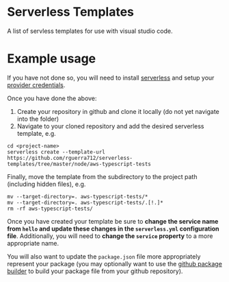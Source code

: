 # Serverless Templates
A list of servless templates for use with visual studio code.

# Example usage
If you have not done so, you will need to install [serverless](https://github.com/serverless/serverless#readme) and setup your [provider credentials](https://github.com/serverless/serverless/blob/master/docs/providers/aws/guide/credentials.md).

Once you have done the above:
1. Create your repository in github and clone it locally (do not yet navigate into the folder)
1. Navigate to your cloned repository and add the desired serverless template, e.g.
```
cd <project-name>
serverless create --template-url https://github.com/rguerra712/serverless-templates/tree/master/node/aws-typescript-tests
```
Finally, move the template from the subdirectory to the project path (including hidden files), e.g.
```
mv --target-directory=. aws-typescript-tests/*
mv --target-directory=. aws-typescript-tests/.[!.]*
rm -rf aws-typescript-tests/
```

Once you have created your template be sure to **change the service name from `hello` and update these changes in the `serverless.yml` configuration file**. Additionally, you will need to **change the `service` property** to a more appropriate name.

You will also want to update the `package.json` file more appropriately represent your package (you may optionally want to use the [github package builder](https://www.npmjs.com/package/github-package-builder) to build your package file from your github repository).
